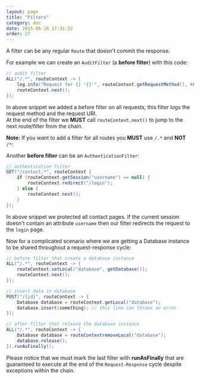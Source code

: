 ```yaml
---
layout: page
title: "Filters"
category: doc
date: 2015-06-18 17:31:52
order: 27
---
```


A filter can be any regular `Route` that doesn't commit the response.

For example we can create an `AuditFilter` (a __before filter__) with this code:

```java
// audit filter
ALL("/.*", routeContext -> {
    log.info("Request for {} '{}'", routeContext.getRequestMethod(), routeContext.getRequestUri());
    routeContext.next();
});
```

In above snippet we added a before filter on all requests, this filter logs the request method and the request URI.  
At the end of the filter we __MUST__ call `routeContext.next()` to jump to the next route/filter from the chain.

**Note:** If you want to add a filter for all routes you **MUST** use `/.*` and **NOT** `/*`:

Another __before filter__ can be an `AuthenticationFilter`:

```java
// authentication filter
GET("/contact.*", routeContext {
    if (routeContext.getSession("username") == null) {
        routeContext.redirect("/login");
    } else {
        routeContext.next();
    }
});
```

In above snippet we protected all contact pages. If the current session doesn't contain an attribute `username` 
then our filter redirects the request to the `login` page.

Now for a complicated scenario where we are getting a Database instance to be shared 
throughout a request-response cycle:

```java
// before filter that create a database instance
ALL("/.*", routeContext -> {
    routeContext.setLocal("database", getDatabase());
    routeContext.next();
}); 

// insert data in database
POST("/{id}", routeContext -> {
    Database database = routeContext.getLocal("database");
    database.insert(something); // this line can throws an error
});

// after filter that release the database instance
ALL("/.*", routeContext -> {
    Database database = routeContextremoveLocal("database");
    database.release();
}).runAsFinally(); 
```

Please notice that we must mark the last filter with __runAsFinally__ that are guaranteed to execute 
at the end of the `Request-Response` cycle despite exceptions within the chain.

